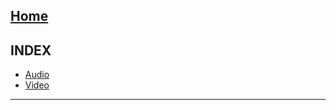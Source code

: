 [Home](../README.md) 
------------------------------------------------------------------------------- 
## INDEX
+ [Audio](audioSamples/README.md) 
+ [Video](videoSamples/README.md) 
-------------------------------------------------------------------------------

